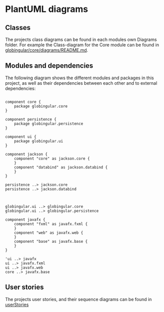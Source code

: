# PlantUML diagrams

## Classes
The projects class diagrams can be found in each modules own Diagrams folder.
For example the Class-diagram for the Core module can be found in [globingular/core/diagrams/README.md](globingular/core/diagrams/README.md).

## Modules and dependencies
The following diagram shows the different modules and packages in this project, as well as their dependencies between each other and to external dependencies:

```plantuml

component core {
	package globingular.core
}

component persistence {
	package globingular.persistence
}

component ui {
	package globingular.ui
}

component jackson {
    component "core" as jackson.core {
    }
    component "databind" as jackson.databind {
    }
}

persistence ..> jackson.core
persistence ..> jackson.databind



globingular.ui ..> globingular.core
globingular.ui ..> globingular.persistence

component javafx {
	component "fxml" as javafx.fxml {
    }
    component "web" as javafx.web {
    }
    component "base" as javafx.base {
    }
}

'ui ..> javafx
ui ..> javafx.fxml
ui ..> javafx.web
core ..> javafx.base

```

## User stories
The projects user stories, and their sequence diagrams can be found in [userStories](../userStories/README.md)
